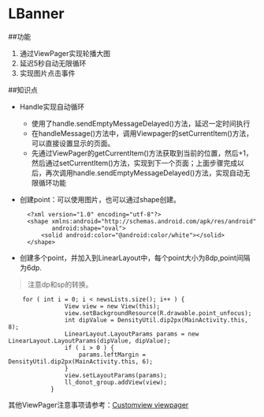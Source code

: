 # LBanner
##功能
1. 通过ViewPager实现轮播大图
2. 延迟5秒自动无限循环
3. 实现图片点击事件

##知识点
- Handle实现自动循环
  - 使用了handle.sendEmptyMessageDelayed()方法，延迟一定时间执行
  - 在handleMessage()方法中，调用Viewpager的setCurrentItem()方法，可以直接设置显示的页面。
  - 先通过ViewPager的getCurrentItem()方法获取到当前的位置，然后+1，然后通过setCurrentItem()方法，实现到下一个页面；上面步骤完成以后，再次调用handle.sendEmptyMessageDelayed()方法，实现自动无限循环功能

- 创建point：可以使用图片，也可以通过shape创建。

        <?xml version="1.0" encoding="utf-8"?>
		<shape xmlns:android="http://schemas.android.com/apk/res/android"
		       android:shape="oval">
		    <solid android:color="@android:color/white"></solid>
		</shape>

- 创建多个point，并加入到LinearLayout中，每个point大小为8dp,point间隔为6dp.
> 注意dp和sp的转换。
		
		for ( int i = 0; i < newsLists.size(); i++ ) {
		            View view = new View(this);
		            view.setBackgroundResource(R.drawable.point_unfocus);
		            int dipValue = DensityUtil.dip2px(MainActivity.this, 8);
		            LinearLayout.LayoutParams params = new LinearLayout.LayoutParams(dipValue, dipValue);
		            if ( i > 0 ) {
		                params.leftMargin = DensityUtil.dip2px(MainActivity.this, 6);
		            }
		            view.setLayoutParams(params);
		            ll_donot_group.addView(view);
		        }

其他ViewPager注意事项请参考：[Customview viewpager](http://www.lijingbo.cc/customview_viewpager/)